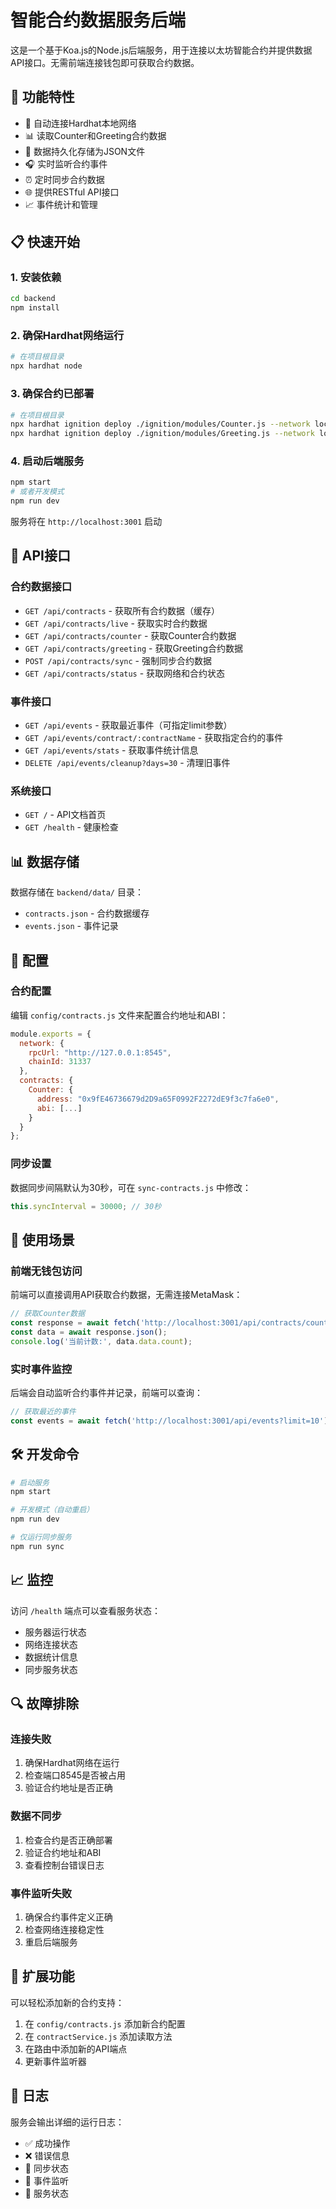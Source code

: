 # 智能合约数据服务后端

这是一个基于Koa.js的Node.js后端服务，用于连接以太坊智能合约并提供数据API接口。无需前端连接钱包即可获取合约数据。

## 🚀 功能特性

- 🔗 自动连接Hardhat本地网络
- 📊 读取Counter和Greeting合约数据
- 💾 数据持久化存储为JSON文件
- 🎧 实时监听合约事件
- ⏰ 定时同步合约数据
- 🌐 提供RESTful API接口
- 📈 事件统计和管理

## 📋 快速开始

### 1. 安装依赖

```bash
cd backend
npm install
```

### 2. 确保Hardhat网络运行

```bash
# 在项目根目录
npx hardhat node
```

### 3. 确保合约已部署

```bash
# 在项目根目录
npx hardhat ignition deploy ./ignition/modules/Counter.js --network localhost
npx hardhat ignition deploy ./ignition/modules/Greeting.js --network localhost
```

### 4. 启动后端服务

```bash
npm start
# 或者开发模式
npm run dev
```

服务将在 `http://localhost:3001` 启动

## 📡 API接口

### 合约数据接口

- `GET /api/contracts` - 获取所有合约数据（缓存）
- `GET /api/contracts/live` - 获取实时合约数据
- `GET /api/contracts/counter` - 获取Counter合约数据
- `GET /api/contracts/greeting` - 获取Greeting合约数据
- `POST /api/contracts/sync` - 强制同步合约数据
- `GET /api/contracts/status` - 获取网络和合约状态

### 事件接口

- `GET /api/events` - 获取最近事件（可指定limit参数）
- `GET /api/events/contract/:contractName` - 获取指定合约的事件
- `GET /api/events/stats` - 获取事件统计信息
- `DELETE /api/events/cleanup?days=30` - 清理旧事件

### 系统接口

- `GET /` - API文档首页
- `GET /health` - 健康检查

## 📊 数据存储

数据存储在 `backend/data/` 目录：

- `contracts.json` - 合约数据缓存
- `events.json` - 事件记录

## 🔧 配置

### 合约配置

编辑 `config/contracts.js` 文件来配置合约地址和ABI：

```javascript
module.exports = {
  network: {
    rpcUrl: "http://127.0.0.1:8545",
    chainId: 31337
  },
  contracts: {
    Counter: {
      address: "0x9fE46736679d2D9a65F0992F2272dE9f3c7fa6e0",
      abi: [...]
    }
  }
};
```

### 同步设置

数据同步间隔默认为30秒，可在 `sync-contracts.js` 中修改：

```javascript
this.syncInterval = 30000; // 30秒
```

## 🔄 使用场景

### 前端无钱包访问

前端可以直接调用API获取合约数据，无需连接MetaMask：

```javascript
// 获取Counter数据
const response = await fetch('http://localhost:3001/api/contracts/counter');
const data = await response.json();
console.log('当前计数:', data.data.count);
```

### 实时事件监控

后端会自动监听合约事件并记录，前端可以查询：

```javascript
// 获取最近的事件
const events = await fetch('http://localhost:3001/api/events?limit=10');
```

## 🛠️ 开发命令

```bash
# 启动服务
npm start

# 开发模式（自动重启）
npm run dev

# 仅运行同步服务
npm run sync
```

## 📈 监控

访问 `/health` 端点可以查看服务状态：

- 服务器运行状态
- 网络连接状态  
- 数据统计信息
- 同步服务状态

## 🔍 故障排除

### 连接失败

1. 确保Hardhat网络在运行
2. 检查端口8545是否被占用
3. 验证合约地址是否正确

### 数据不同步

1. 检查合约是否正确部署
2. 验证合约地址和ABI
3. 查看控制台错误日志

### 事件监听失败

1. 确保合约事件定义正确
2. 检查网络连接稳定性
3. 重启后端服务

## 🎯 扩展功能

可以轻松添加新的合约支持：

1. 在 `config/contracts.js` 添加新合约配置
2. 在 `contractService.js` 添加读取方法
3. 在路由中添加新的API端点
4. 更新事件监听器

## 📝 日志

服务会输出详细的运行日志：

- ✅ 成功操作
- ❌ 错误信息  
- 🔄 同步状态
- 📡 事件监听
- 🚀 服务状态 